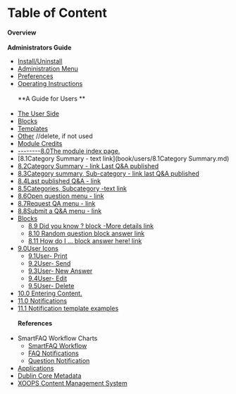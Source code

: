 # Table of Content

**Overview<br>**
<br>**Administrators Guide**
* [Install/Uninstall](book/1install.md)
* [Administration Menu](book/2administration.md)
* [Preferences](book/3preferences.md)
* [Operating Instructions](book/4operations.md)
<br><br>**A Guide for Users **<br><br>
* [The User Side](book/5userside.md)
* [Blocks](book/6blocks.md)
* [Templates](book/7templates.md)
* [Other](book/8other.md) //delete, if not used
* [Module Credits](book/9credits.md)
* [--------8.0The module index page.](book/users/8.0IndexPage.md)
* [8.1Category Summary - text link](book/users/8.1Category Summary.md)
* [8.2Category Summary - link Last Q&A published](book/users/credits.md)
* [8.3Category summary, Sub-category - link last Q&A published](book/users/credits.md)
* [8.4Last published Q&A - link](book/users/credits.md)
* [8.5Categories, Subcategory -text link](book/users/credits.md)
* [8.6Open question menu - link](book/users/credits.md)
* [8.7Request QA menu - link](book/users/credits.md)
* [8.8Submit a Q&A menu - link](book/users/credits.md)
* [Blocks](book/users/credits.md)
    * [8.9 Did you know ? block -More details link](book/users/8.9Blocks.md)
    * [8.10 Random question block answer link](book/users/credits.md)
    * [8.11 How do I ... block answer here! link](book/users/credits.md)
* [9.0User Icons](book/users/9.0UserIcons.md)
    * [9.1User- Print](book/users/9.1User-Print.md)
    * [9.2User- Send](book/users/9.2User-Send.md)
    * [9.3User- New Answer](book/users/9.3User-NewAnswer.md)
    * [9.4User- Edit](book/users/9.4User-Edit.md)
    * [9.5User- Delete](book/users/9.5User-Delete.md)
* [10.0 Entering Content.](book/users/10EnterContent.md)
* [11.0 Notifications](book/users/11Notifications.md)
* [11.1 Notification template examples](book/users/11.1NotificationsTemplates.md)
<br><br>**References**<br><br>
* SmartFAQ Workflow Charts
    * [SmartFAQ Workflow](book/references/workflow1.md)
    * [FAQ Notifications](book/references/workflow2.md)
    * [Question Notification](book/references/workflow3.md)
* [Applications](book/references/12.1Applications.md)
* [Dublin Core Metadata](book/references/12.2Dublin.md)
* [XOOPS Content Management System](book/references/12.4XOOPS.md)



